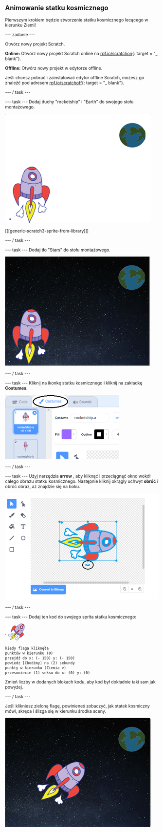 ## Animowanie statku kosmicznego

Pierwszym krokiem będzie stworzenie statku kosmicznego lecącego w kierunku Ziemi!

\--- zadanie \---

Otwórz nowy projekt Scratch.

**Online:** Otwórz nowy projekt Scratch online na [rpf.io/scratchon](http://rpf.io/scratchon){: target = "_ blank"}.

**Offline:** Otwórz nowy projekt w edytorze offline.

Jeśli chcesz pobrać i zainstalować edytor offline Scratch, możesz go znaleźć pod adresem [rpf.io/scratchoff](http://rpf.io/scratchoff){: target = "_ blank"}.

\--- / task \---

\--- task \--- Dodaj duchy "rocketship" i "Earth" do swojego stołu montażowego.

![Spaceship i Earth Spites](images/space-sprites.png)

[[[generic-scratch3-sprite-from-library]]]

\--- / task \---

\--- task \--- Dodaj tło "Stars" do stołu montażowego.

![Tło przestrzeni](images/space-backdrop.png)

\--- / task \---

\--- task \--- Kliknij na ikonkę statku kosmicznego i kliknij na zakładkę **Costumes**.

![Kostium Sprite](images/space-costume.png)

\--- / task \---

\--- task \--- Użyj narzędzia **arrow** , aby kliknąć i przeciągnąć okno wokół całego obrazu statku kosmicznego. Następnie kliknij okrągły uchwyt **obróć** i obróć obraz, aż znajdzie się na boku.

![Obracanie kostiumu](images/space-rotate.png)

\--- / task \---

\--- task \--- Dodaj ten kod do swojego sprita statku kosmicznego:

![Spitehip sprite](images/sprite-spaceship.png)

```blocks3
kiedy flaga kliknęła
punktów w kierunku (0)
przejdź do x: (- 150) y: (- 150)
powiedz [Chodźmy] na (2) sekundy
punkty w kierunku (Ziemia v)
przesuniecie (1) seksu do x: (0) y: (0)
```

Zmień liczby w dodanych blokach kodu, aby kod był dokładnie taki sam jak powyżej.

\--- / task \---

Jeśli klikniesz zieloną flagę, powinieneś zobaczyć, jak statek kosmiczny mówi, skręca i ślizga się w kierunku środka sceny.

![Testowanie animacji statku kosmicznego](images/space-animate-stage.png)